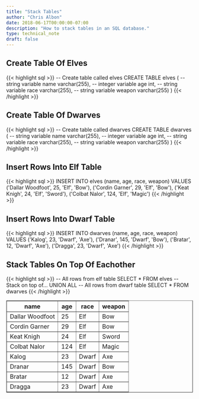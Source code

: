 ```yaml
---
title: "Stack Tables"
author: "Chris Albon"
date: 2018-06-17T00:00:00-07:00
description: "How to stack tables in an SQL database."
type: technical_note
draft: false
---
```


## Create Table Of Elves

{{< highlight sql >}}
-- Create table called elves
CREATE TABLE elves (
    -- string variable
    name varchar(255),
    -- integer variable
    age int,
    -- string variable
    race varchar(255),
    -- string variable
    weapon varchar(255)
)
{{< /highlight >}}

## Create Table Of Dwarves

{{< highlight sql >}}
-- Create table called dwarves
CREATE TABLE dwarves (
    -- string variable
    name varchar(255),
    -- integer variable
    age int,
    -- string variable
    race varchar(255),
    -- string variable
    weapon varchar(255)
)
{{< /highlight >}}

## Insert Rows Into Elf Table

{{< highlight sql >}}
INSERT INTO elves (name, age, race, weapon)
VALUES ('Dallar Woodfoot', 25, 'Elf', 'Bow'),
       ('Cordin Garner', 29, 'Elf', 'Bow'),
       ('Keat Knigh', 24, 'Elf', 'Sword'),
       ('Colbat Nalor', 124, 'Elf', 'Magic')
{{< /highlight >}}

## Insert Rows Into Dwarf Table

{{< highlight sql >}}
INSERT INTO dwarves (name, age, race, weapon)
VALUES ('Kalog', 23, 'Dwarf', 'Axe'),
       ('Dranar', 145, 'Dwarf', 'Bow'),
       ('Bratar', 12, 'Dwarf', 'Axe'),
       ('Dragga', 23, 'Dwarf', 'Axe')
{{< /highlight >}}

## Stack Tables On Top Of Eachother

{{< highlight sql >}}
-- All rows from elf table
SELECT * FROM elves
-- Stack on top of...
UNION ALL
-- All rows from dwarf table
SELECT * FROM dwarves
{{< /highlight >}}
<table border="1" style="border-collapse:collapse">
<tr><th>name</th><th>age</th><th>race</th><th>weapon</th></tr>
<tr><td>Dallar Woodfoot</td><td>25</td><td>Elf</td><td>Bow</td></tr>
<tr><td>Cordin Garner</td><td>29</td><td>Elf</td><td>Bow</td></tr>
<tr><td>Keat Knigh</td><td>24</td><td>Elf</td><td>Sword</td></tr>
<tr><td>Colbat Nalor</td><td>124</td><td>Elf</td><td>Magic</td></tr>
<tr><td>Kalog</td><td>23</td><td>Dwarf</td><td>Axe</td></tr>
<tr><td>Dranar</td><td>145</td><td>Dwarf</td><td>Bow</td></tr>
<tr><td>Bratar</td><td>12</td><td>Dwarf</td><td>Axe</td></tr>
<tr><td>Dragga</td><td>23</td><td>Dwarf</td><td>Axe</td></tr></table>